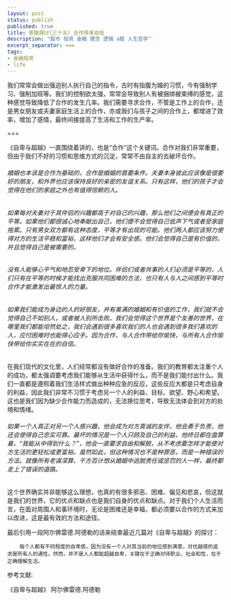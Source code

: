```yaml
---
layout: post
status: publish
published: true
title: 思路探讨(三十五) 合作带来自信
description: "股市 投资 金融 理念 逻辑 a股 人生哲学"
excerpt_separator: ===
tags:
- 金融投资
- life
---
```


我们常常会做出强迫别人执行自己的指令，古时有指腹为婚的习惯，今有强制学习、强制加班等。我们的控制欲太强，常常会导致别人有被捆绑被束缚的感觉，这种感觉导致降低了合作的发生几率。我们需要寻求合作，不管是工作上的合作，还是男女朋友或夫妻家庭生活上的合作，亦或我们与孩子之间的合作上，都增进了效率，增加了感情，最终间接提高了生活和工作的生产率。

===

《自卑与超越》一直围绕着讲的，也是“合作”这个关键词。合作对我们非常重要，但由于我们不好的习惯和思维方式的沉淀，常常不由自主的去破坏合作。

###### 婚姻也本该是合作为基础的，合作是婚姻的首要条件。夫妻本身彼此应该像是很要好的朋友，和外界也应该保持良好的亲密的友谊关系。只有这样，他们的孩子才会觉得在他们的家庭之外也有值得信赖的人。

###### 如果每对夫妻对于其伴侣的兴趣都高于对自己的兴趣，那么他们之间便会有真正的平等。如果他们都很诚心地奉献出自己，他们便不会觉得自己低声下气或者受家庭拖累。只有男女双方都有这种态度，平等才有出现的可能。他们两人都应该努力使得对方的生活平稳和富裕，这样他们才会有安全感。他们会觉得自己是有价值的，并且觉得自己是被需要的。

###### 没有人能够心平气和地忍受卑下的地位。伴侣们或者共事的人们必须是平等的，人们只有在平等的时候才能找出克服共同困难的方法，也只有人与人之间感到平等时合作才能激发出最惊人的力量。

###### 如果我们能成为身边的人的好朋友，并有美满的婚姻和有价值的工作，我们就不会觉得自己不如别人，或者被人别所击败。我们会觉得这个世界是个友善的世界，在哪里我们都能坦然处之，我们会遇到很多喜欢我们的人也会遇到很多我们喜欢的人，应付困难时也能得心应手。因为合作，与人合作带给你愉快，与所有人合作愉快带给你实实在在的自信。

在我们现代的文化里，人们经常都没有做好合作的准备。我们的教育都太注重个人的成功，都太强调要考虑我们能够从生活中获得什么，而不是我们能付出什么。我们一直都是遵照着我们生活样式做出种种应急的反应，这些反应大都是只考虑自身的利益，因此我们非常不习惯于考虑另一个人的利益、目标、欲望、野心和希望。这也是我们因为缺少合作能力而造成的，无法换位思考，导致无法体会到对方的处境和情绪。

###### 如果一个人真正对另一个人感兴趣，他会成为对方真诚的友伴，他会勇于负责，他还会使得自己忠实可靠。最坏的情况是一个人只顾及自己的利益，他终日都在盘算着，“我能从中得到什么？”，他会一直要求自由和解脱，从不考虑要怎样才能使对方生活的更轻松或更富裕。虽然如此，但这种情况也不是种罪恶，而是一种错误的方法。就像所有老谋深算、千方百计想从婚姻中逃脱责任或惩罚的人一样，最终都走上了错误的道路。

这个世界确实并非能够这么理想，也真的有很多邪恶、困难、偏见和悲哀，但这就是我们的世界，它的优点和缺点也是我们自身的优点和缺点。对于我们个人生活而言，在面对周围人和事环境时，无论是困难还是幸福，都必须要以合作的方式来加以改进，这是最有效的方法和途径。

最后引用一段阿尔佛雷德.阿德勒的话来结束最近几篇对《自卑与超越》的探讨：

		每个人都有不同程度的自卑感，因为没有一个人对其当前的地位感到满意，对优越感的追求是所有人的通性。然而，并不是人人都能超越自卑，关键在于正确对待职业、社会和性，在于正确理解生活。

参考文献:

《自卑与超越》 阿尔佛雷德.阿德勒

